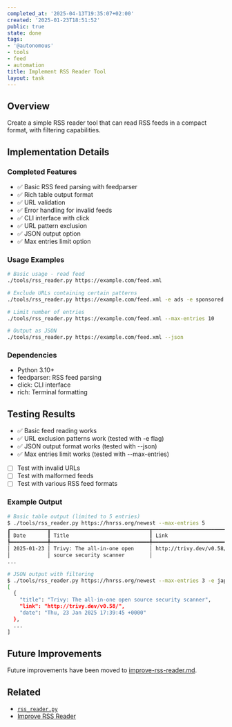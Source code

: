 ```yaml
---
completed_at: '2025-04-13T19:35:07+02:00'
created: '2025-01-23T18:51:52'
public: true
state: done
tags:
- '@autonomous'
- tools
- feed
- automation
title: Implement RSS Reader Tool
layout: task
---
```

## Overview
Create a simple RSS reader tool that can read RSS feeds in a compact format, with filtering capabilities.

## Implementation Details

### Completed Features
- ✅ Basic RSS feed parsing with feedparser
- ✅ Rich table output format
- ✅ URL validation
- ✅ Error handling for invalid feeds
- ✅ CLI interface with click
- ✅ URL pattern exclusion
- ✅ JSON output option
- ✅ Max entries limit option

### Usage Examples

```bash
# Basic usage - read feed
./tools/rss_reader.py https://example.com/feed.xml

# Exclude URLs containing certain patterns
./tools/rss_reader.py https://example.com/feed.xml -e ads -e sponsored

# Limit number of entries
./tools/rss_reader.py https://example.com/feed.xml --max-entries 10

# Output as JSON
./tools/rss_reader.py https://example.com/feed.xml --json
```

### Dependencies
- Python 3.10+
- feedparser: RSS feed parsing
- click: CLI interface
- rich: Terminal formatting

## Testing Results
- ✅ Basic feed reading works
- ✅ URL exclusion patterns work (tested with -e flag)
- ✅ JSON output format works (tested with --json)
- ✅ Max entries limit works (tested with --max-entries)
- [ ] Test with invalid URLs
- [ ] Test with malformed feeds
- [ ] Test with various RSS feed formats

### Example Output

```bash
# Basic table output (limited to 5 entries)
$ ./tools/rss_reader.py https://hnrss.org/newest --max-entries 5
┏━━━━━━━━━━━━┳━━━━━━━━━━━━━━━━━━━━━━━━━━━━━━━━┳━━━━━━━━━━━━━━━━━━━━━━━━━━━━━━━━┓
┃ Date       ┃ Title                          ┃ Link                           ┃
┡━━━━━━━━━━━━╇━━━━━━━━━━━━━━━━━━━━━━━━━━━━━━━━╇━━━━━━━━━━━━━━━━━━━━━━━━━━━━━━━━┩
│ 2025-01-23 │ Trivy: The all-in-one open     │ http://trivy.dev/v0.58/        │
│            │ source security scanner        │                                │
...

# JSON output with filtering
$ ./tools/rss_reader.py https://hnrss.org/newest --max-entries 3 -e japan --json
[
  {
    "title": "Trivy: The all-in-one open source security scanner",
    "link": "http://trivy.dev/v0.58/",
    "date": "Thu, 23 Jan 2025 17:39:45 +0000"
  },
  ...
]
```

## Future Improvements
Future improvements have been moved to [improve-rss-reader.md](./improve-rss-reader.md).

## Related
- [`rss_reader.py`](../tools/rss_reader.py)
- [Improve RSS Reader](./improve-rss-reader.md)
